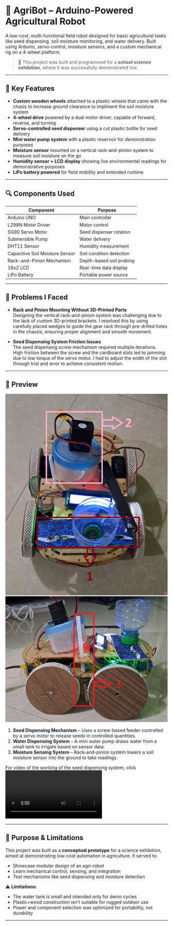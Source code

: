 # 🌱 AgriBot – Arduino-Powered Agricultural Robot

A low-cost, multi-functional field robot designed for basic agricultural tasks like seed dispensing, soil moisture monitoring, and water delivery. Built using Arduino, servo control, moisture sensors, and a custom mechanical rig on a 4-wheel platform.

> 🧪 This project was built and programmed for a **school science exhibition**, where it was successfully demonstrated live.

---

## 🔧 Key Features

- **Custom wooden wheels** attached to a plastic wheels that came with the chasis to increase ground clearance to impliment the soil moisture system
- **4-wheel drive** powered by a dual motor driver, capable of forward, reverse, and turning  
- **Servo-controlled seed dispenser** using a cut plastic bottle for seed delivery  
- **Mini water pump system** with a plastic reservoir for demonstration purposes
- **Moisture sensor** mounted on a vertical rack-and-pinion system to measure soil moisture on the go  
- **Humidity sensor + LCD display** showing live environmental readings for demonstrative purposes
- **LiPo battery powered** for field mobility and extended runtime

---

## 🔍 Components Used

| Component | Purpose |
|----------|---------|
| Arduino UNO | Main controller |
| L298N Motor Driver | Motor control |
| SG90 Servo Motor | Seed dispenser rotation |
| Submersible Pump | Water delivery |
| DHT11 Sensor | Humidity measurement |
| Capacitive Soil Moisture Sensor | Soil condition detection |
| Rack-and-Pinion Mechanism | Depth-based soil probing |
| 16x2 LCD | Real-time data display |
| LiPo Battery | Portable power source |

---

## 🧠 Problems I Faced

- **Rack and Pinion Mounting Without 3D-Printed Parts**  
  Designing the vertical rack-and-pinion system was challenging due to the lack of custom 3D-printed brackets. I resolved this by using carefully placed wedges to guide the gear rack through pre-drilled holes in the chassis, ensuring proper alignment and smooth movement.

- **Seed Dispensing System Friction Issues**  
  The seed dispensing screw mechanism required multiple iterations. High friction between the screw and the cardboard slots led to jamming due to low torque of the servo motor. I had to adjust the width of the slot through trial and error to achieve consistent motion.


---

## 📸 Preview

![AgriBot](./Showcase/topagri.jpg)
![AgriBot](./Showcase/sideagri.jpg)

1. **Seed Dispensing Mechanism** – Uses a screw-based feeder controlled by a servo motor to release seeds in controlled quantities.
2. **Water Dispensing System** – A mini water pump draws water from a small tank to irrigate based on sensor data. 
3. **Moisture Sensing System** – Rack-and-pinion system lowers a soil moisture sensor into the ground to take readings.  

For video of the working of the seed dispensing system, click ![Here](./Showcase/seed-dispensing-system.mp4)

---
## 🎯 Purpose & Limitations

This project was built as a **conceptual prototype** for a science exhibition, aimed at demonstrating low-cost automation in agriculture. It served to:

- Showcase modular design of an agri-robot
- Learn mechanical control, sensing, and integration
- Test mechanisms like seed dispensing and moisture detection

⚠️ **Limitations**:
- The water tank is small and intended only for demo cycles
- Plastic+wood construction isn't suitable for rugged outdoor use
- Power and component selection was optimized for portability, not durability

---
